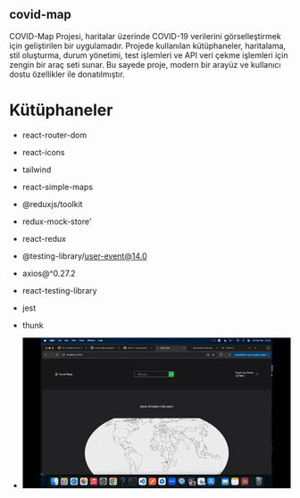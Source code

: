 ## covid-map
COVID-Map Projesi, haritalar üzerinde COVID-19 verilerini görselleştirmek için geliştirilen bir uygulamadır. Projede kullanılan kütüphaneler, haritalama, stil oluşturma, durum yönetimi, test işlemleri ve API veri çekme işlemleri için zengin bir araç seti sunar. Bu sayede proje, modern bir arayüz ve kullanıcı dostu özellikler ile donatılmıştır.

# Kütüphaneler

- react-router-dom
- react-icons
- tailwind
- react-simple-maps
- @reduxjs/toolkit
- redux-mock-store'
- react-redux
- @testing-library/user-event@14.0
- axios@^0.27.2
- react-testing-library
- jest
- thunk


- <img src="public/screen.gif"/>